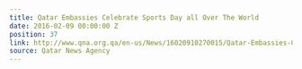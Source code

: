 ```yaml
---
title: Qatar Embassies Celebrate Sports Day all Over The World
date: 2016-02-09 00:00:00 Z
position: 37
link: http://www.qna.org.qa/en-us/News/16020910270015/Qatar-Embassies-Celebrate-Sports-Day-all-Over-The-World
source: Qatar News Agency
---
```


